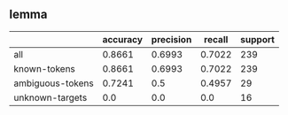 
## lemma

|                  | accuracy | precision | recall | support |
|------------------|----------|-----------|--------|---------|
| all              | 0.8661   | 0.6993    | 0.7022 | 239     |
| known-tokens     | 0.8661   | 0.6993    | 0.7022 | 239     |
| ambiguous-tokens | 0.7241   | 0.5       | 0.4957 | 29      |
| unknown-targets  | 0.0      | 0.0       | 0.0    | 16      |

